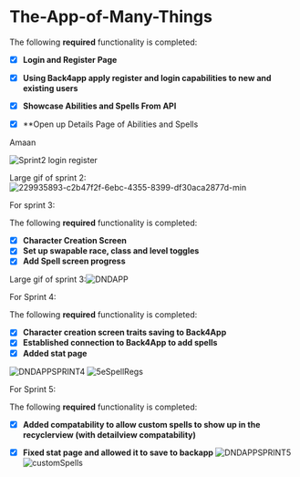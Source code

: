 # The-App-of-Many-Things

The following **required** functionality is completed:

- [x] **Login and Register Page**
- [x] **Using Back4app apply register and login capabilities to new and existing users**
- [x] **Showcase Abilities and Spells From API**
- [x] **Open up Details Page of Abilities and Spells



Amaan

![Sprint2 login register](https://user-images.githubusercontent.com/99455992/229935893-c2b47f2f-6ebc-4355-8399-df30aca2877d.gif)


Large gif of sprint 2:
![229935893-c2b47f2f-6ebc-4355-8399-df30aca2877d-min](https://user-images.githubusercontent.com/122946486/230484351-277bf4cc-12c5-4f4b-b1ee-90499b7f6639.gif)



For sprint 3:

The following **required** functionality is completed:

- [x] **Character Creation Screen**
- [x] **Set up swapable race, class and level toggles**
- [x] **Add Spell screen progress**

Large gif of sprint 3:![DNDAPP](https://user-images.githubusercontent.com/122946486/231637492-1a50c74a-ed2d-4c05-9214-70b74546eb61.gif)


For Sprint 4:


The following **required** functionality is completed:

- [x] **Character creation screen traits saving to Back4App**
- [x] **Established connection to Back4App to add spells**
- [x] **Added stat page**

![DNDAPPSPRINT4](https://user-images.githubusercontent.com/122946486/233233605-15332088-258b-45d7-a6f4-c78cbcaf9ae5.gif)
![5eSpellRegs](https://user-images.githubusercontent.com/122936348/233246413-7154fb7e-f433-4703-a4d0-b4afd0bd865f.gif)


For Sprint 5:

The following **required** functionality is completed:

- [x] **Added compatability to allow custom spells to show up in the recyclerview (with detailview compatability)**
- [x] **Fixed stat page and allowed it to save to backapp**
![DNDAPPSPRINT5](https://user-images.githubusercontent.com/122946486/234166462-f6bacc5d-9bd7-4017-94fc-f52b3bb64b86.gif)
![customSpells](https://user-images.githubusercontent.com/122946486/234166498-24def933-ac01-451a-b3d5-15f9fd8299d3.gif)


